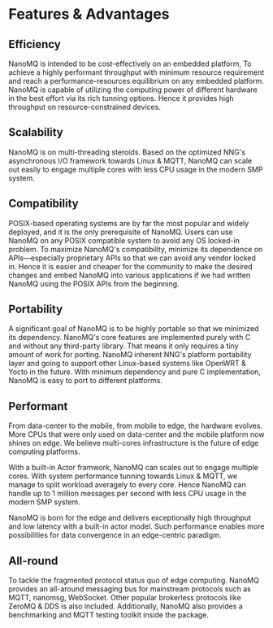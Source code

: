 # Features & Advantages


## Efficiency

NanoMQ is intended to be cost-effectively on an embedded platform, To achieve a highly performant throughput with minimum resource requirement and reach a performance-resources equilibrium on any embedded platform. NanoMQ is capable of utilizing the computing power of different hardware in the best effort via its rich tunning options.  Hence it provides high throughput on resource-constrained devices. 

## Scalability

NanoMQ is on multi-threading steroids. Based on the optimized NNG's asynchronous I/O framework towards Linux & MQTT, NanoMQ can scale out easily to engage multiple cores with less CPU usage in the modern SMP system.



## Compatibility

POSIX-based operating systems are by far the most popular and widely deployed, and it is the only prerequisite of NanoMQ. Users can use NanoMQ on any POSIX compatible system to avoid any OS locked-in problem.
To maximize NanoMQ's compatibility, minimize its dependence on APIs—especially proprietary APIs so that we can avoid any vendor locked in. Hence it is easier and cheaper for the community to make the desired changes and embed NanoMQ into various applications if we had written NanoMQ using the POSIX APIs from the beginning.

## Portability

A significant goal of NanoMQ is to be highly portable so that we minimized its dependency. NanoMQ's core features are implemented purely with C and without any third-party library. That means it only requires a tiny amount of work for porting. 
NanoMQ inherent NNG's platform portability layer and going to support other Linux-based systems like OpenWRT & Yocto in the future. With minimum dependency and pure C implementation, NanoMQ is easy to port to different platforms.

## Performant

From data-center to the mobile, from mobile to edge, the hardware evolves. More CPUs that were only used on data-center and the mobile platform now shines on edge. We believe multi-cores infrastructure is the future of edge computing platforms. 

With a built-in Actor framwork, NanoMQ can scales out to engage multiple cores. With system performance tunning towards Linux & MQTT, we manage to split workload averagely to every core. Hence NanoMQ can handle up to 1 million messages per second with less CPU usage in the modern SMP system.

NanoMQ is born for the edge and delivers exceptionally high throughput and low latency with a built-in actor model. Such performance enables more possibilities for data convergence in an edge-centric paradigm.

## All-round
To tackle the fragmented protocol status quo of edge computing. NanoMQ provides an all-around messaging bus for mainstream protocols such as MQTT, nanomsg, WebSocket. Other popular brokerless protocols like ZeroMQ & DDS is also included. Additionally, NanoMQ also provides a benchmarking and MQTT testing toolkit inside the package.